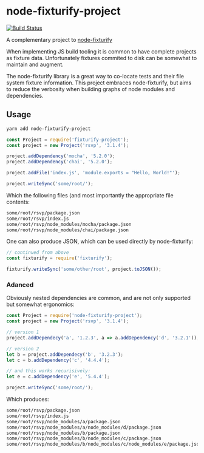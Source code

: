 # node-fixturify-project
[![Build Status](https://travis-ci.org/stefanpenner/node-fixturify-project.svg?branch=master)](https://travis-ci.org/stefanpenner/node-fixturify-project)

A complementary project to [node-fixturify](https://github.com/joliss/node-fixturify)

When implementing JS build tooling it is common to have complete projects as
fixture data. Unfortunately fixtures commited to disk can be somewhat to
maintain and augment.

The node-fixturify library is a great way to co-locate tests and their file
system fixture information. This project embraces node-fixturify, but aims to
reduce the verbosity when building graphs of node modules and dependencies.


## Usage

```sh
yarn add node-fixturify-project
```

```js
const Project = require('fixturify-project');
const project = new Project('rsvp', '3.1.4');

project.addDependency('mocha', '5.2.0');
project.addDependency('chai', '5.2.0');

project.addFile('index.js', 'module.exports = "Hello, World!"');

project.writeSync('some/root/');
```

Which the following files (and most importantly the appropriate file contents:

```sh
some/root/rsvp/package.json
some/root/rsvp/index.js
some/root/rsvp/node_modules/mocha/package.json
some/root/rsvp/node_modules/chai/package.json
```

One can also produce JSON, which can be used directly by node-fixturify:

```js
// continued from above
const fixturify = require('fixturify');

fixturify.writeSync('some/other/root', project.toJSON());
```

### Adanced

Obviously nested dependencies are common, and are not only supported but somewhat ergonomics:

```js
const Project = require('node-fixturify-project');
const project = new Project('rsvp', '3.1.4');

// version 1
project.addDependecy('a', '1.2.3', a => a.addDependency('d', '3.2.1'));

// version 2
let b = project.addDependecy('b', '3.2.3');
let c = b.addDependency('c', '4.4.4');

// and this works recurisively:
let e = c.addDependency('e', '5.4.4');

project.writeSync('some/root/');
```

Which produces:

```sh
some/root/rsvp/package.json
some/root/rsvp/index.js
some/root/rsvp/node_modules/a/package.json
some/root/rsvp/node_modules/a/node_modules/d/package.json
some/root/rsvp/node_modules/b/package.json
some/root/rsvp/node_modules/b/node_modules/c/package.json
some/root/rsvp/node_modules/b/node_modules/c/node_modules/e/package.json
```

